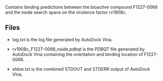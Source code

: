 Contains binding predictions between the bioactive compound F1227-0066 and the nside search space on the virulence factor rv1908c.

## Files

- log.txt is the log file generated by AutoDock Vina.

- rv1908c_F1227-0066_nside.pdbqt is the PDBQT file generated by AutoDock Vina containing the orientation and binding location of F1227-0066.

- stdoe.txt is the combined STDOUT and STDERR output of AutoDock Vina.

